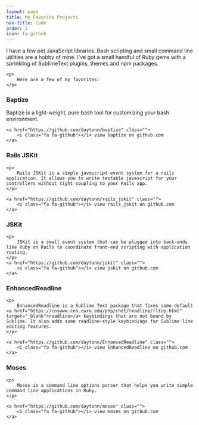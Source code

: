 ```yaml
---
layout: page
title: My Favorite Projects
nav-title: Code
order: 2
icon: fa-github
---
```


<div class="page-description">
    <p>
        I have a few pet JavaScript libraries. Bash scripting and small command line utilities are a hobby of mine. I've got a small handful of Ruby gems with a sprinkling of SublimeText plugins, themes and npm packages.
    </p>
  
    <p>
        Here are a few of my favorites:
    </p>
</div>

<section class="project">
    <h3>Baptize</h3>
    <p>
        Baptize is a light-weight, pure bash tool for customizing your bash environment.
    </p>

    <a href="https://github.com/daytonn/baptize" class="">
        <i class="fa fa-github"></i> view baptize on github.com
    </a>
</section>

<section class="project">
    <h3>Rails JSKit</h3>

    <p>
        Rails JSKit is a simple javascript event system for a rails application. It allows you to write testable javascript for your controllers without tight coupling to your Rails app.
    </p>

    <a href="https://github.com/daytonn/rails_jskit" class="">
        <i class="fa fa-github"></i> view rails_jskit on github.com
    </a>
</section>

<section class="project">
    <h3>JSKit</h3>

    <p>
        JSKit is a small event system that can be plugged into back-ends like Ruby on Rails to coordinate front-end scripting with application routing.
    </p>
    <a href="https://github.com/daytonn/jskit" class="">
        <i class="fa fa-github"></i> view jskit on github.com
    </a>
</section>

<section class="project">
    <h3>EnhancedReadline</h3>
    
    <p>
        EnhancedReadline is a Sublime Text package that fixes some default <a href="https://cnswww.cns.cwru.edu/php/chet/readline/rltop.html" target="_blank">readline</a> keybindings that are not bound by Sublime. It also adds some readline-style keybindings for Sublime line editing features.
    </p>

    <a href="https://github.com/daytonn/EnhancedReadline" class="">
        <i class="fa fa-github"></i> view EnhancedReadline on github.com
    </a>
</section>

<section class="project">
    <h3>Moses</h3>

    <p>
        Moses is a command line options parser that helps you write simple command line applications in Ruby.
    </p>

    <a href="https://github.com/daytonn/moses" class="">
        <i class="fa fa-github"></i> view moses on github.com
    </a>
</section>
